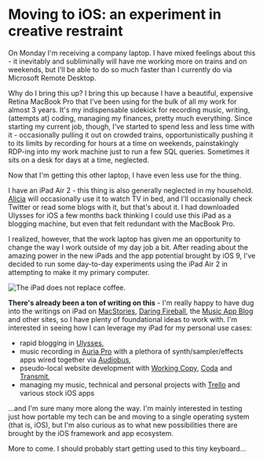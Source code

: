 # Moving to iOS: an experiment in creative restraint
On Monday I'm receiving a company laptop. I have mixed feelings about this - it inevitably and subliminally will have me working more on trains and on weekends, but I'll be able to do so much faster than I currently do via Microsoft Remote Desktop.

Why do I bring this up? I bring this up because I have a beautiful, expensive Retina MacBook Pro that I've been using for the bulk of all my work for almost 3 years. It's my indispensable sidekick for recording music, writing, (attempts at) coding, managing my finances, pretty much everything. Since starting my current job, though, I've started to spend less and less time with it - occasionally pulling it out on crowded trains, opportunistically pushing it to its limits by recording for hours at a time on weekends, painstakingly RDP-ing into my work machine just to run a few SQL queries. Sometimes it sits on a desk for days at a time, neglected. 

Now that I'm getting this other laptop, I have even less use for the thing. 

I have an iPad Air 2 - this thing is also generally neglected in my household. [Alicia][1] will occasionally use it to watch TV in bed, and I'll occasionally check Twitter or read some blogs with it, but that's about it. I had downloaded Ulysses for iOS a few months back thinking I could use this iPad as a blogging machine, but even that felt redundant with the MacBook Pro. 

I realized, however, that the work laptop has given me an opportunity to change the way I work outside of my day job a bit. After reading about the amazing power in the new iPads and the app potential brought by iOS 9, I've decided to run some day-to-day experiments using the iPad Air 2 in attempting to make it my primary computer.

![The iPad does not replace coffee.][image-1]

**There's already been a ton of writing on this** - I'm really happy to have dug into the writings on iPad on [MacStories][2], [Daring Fireball][3], the [Music App Blog][4] and other sites, so I have plenty of foundational ideas to work with. I'm interested in seeing how I can leverage my iPad for my personal use cases: 
- rapid blogging in [Ulysses][5],
- music recording in [Auria Pro][6] with a plethora of synth/sampler/effects apps wired together via [Audiobus][7],
- pseudo-local website development with [Working Copy][8], [Coda][9] and [Transmit][10],
- managing my music, technical and personal projects with [Trello][11] and various stock iOS apps

...and I'm sure many more along the way. I'm mainly interested in testing just how portable my tech can be and moving to a single operating system (that is, iOS), but I'm also curious as to what new possibilities there are brought by the iOS framework and app ecosystem.

More to come. I should probably start getting used to this tiny keyboard...

[1]:	http://laviecreative.co
[2]:	http://macstories.net
[3]:	http://daringfireball.net
[4]:	http://musicappblog.com
[5]:	http://ulyssesapp.com
[6]:	http://auriaapp.com
[7]:	http://audiob.us
[8]:	http://workingcopyapp.com
[9]:	https://panic.com/coda-ios/
[10]:	https://panic.com/transmit-ios/
[11]:	http://trello.com

[image-1]:	http://i1.wp.com/brandonlucasgreen.com/wp-content/uploads/2016/04/iPad-does-not-replace-coffee.jpeg?fit=800,600